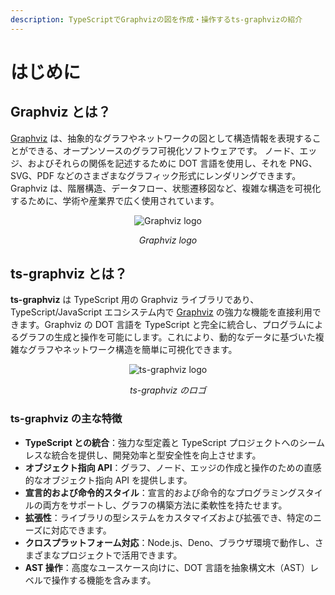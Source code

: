 ```yaml
---
description: TypeScriptでGraphvizの図を作成・操作するts-graphvizの紹介
---
```

# はじめに

## Graphviz とは？

[Graphviz](https://graphviz.org/) は、抽象的なグラフやネットワークの図として構造情報を表現することができる、オープンソースのグラフ可視化ソフトウェアです。
ノード、エッジ、およびそれらの関係を記述するために DOT 言語を使用し、それを PNG、SVG、PDF などのさまざまなグラフィック形式にレンダリングできます。Graphviz は、階層構造、データフロー、状態遷移図など、複雑な構造を可視化するために、学術や産業界で広く使用されています。

<div align="center">

![Graphviz logo](https://graphviz.org/Resources/app.png)

<i>Graphviz logo</i>
</div>

## ts-graphviz とは？

**ts-graphviz** は TypeScript 用の Graphviz ライブラリであり、TypeScript/JavaScript エコシステム内で [Graphviz](https://graphviz.gitlab.io/) の強力な機能を直接利用できます。Graphviz の DOT 言語を TypeScript と完全に統合し、プログラムによるグラフの生成と操作を可能にします。これにより、動的なデータに基づいた複雑なグラフやネットワーク構造を簡単に可視化できます。

<div align="center">

![ts-graphviz logo](/img/logo.png)

<i>ts-graphviz のロゴ</i>
</div>

### ts-graphviz の主な特徴

- **TypeScript との統合**：強力な型定義と TypeScript プロジェクトへのシームレスな統合を提供し、開発効率と型安全性を向上させます。
- **オブジェクト指向 API**：グラフ、ノード、エッジの作成と操作のための直感的なオブジェクト指向 API を提供します。
- **宣言的および命令的スタイル**：宣言的および命令的なプログラミングスタイルの両方をサポートし、グラフの構築方法に柔軟性を持たせます。
- **拡張性**：ライブラリの型システムをカスタマイズおよび拡張でき、特定のニーズに対応できます。
- **クロスプラットフォーム対応**：Node.js、Deno、ブラウザ環境で動作し、さまざまなプロジェクトで活用できます。
- **AST 操作**：高度なユースケース向けに、DOT 言語を抽象構文木（AST）レベルで操作する機能を含みます。
